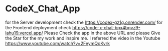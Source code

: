 # CodeX_Chat_App
for the Server development check the https://codex-gz1g.onrender.com/
for the Frontend deployment check https://code-x-chat-bpx4bqvz9-lahu19.vercel.app/
Please Check the app in the above URL and please Give the Star for the my work and inspire me.
I referred the video in the Youtube https://www.youtube.com/watch?v=2FeymQoKvrk 
